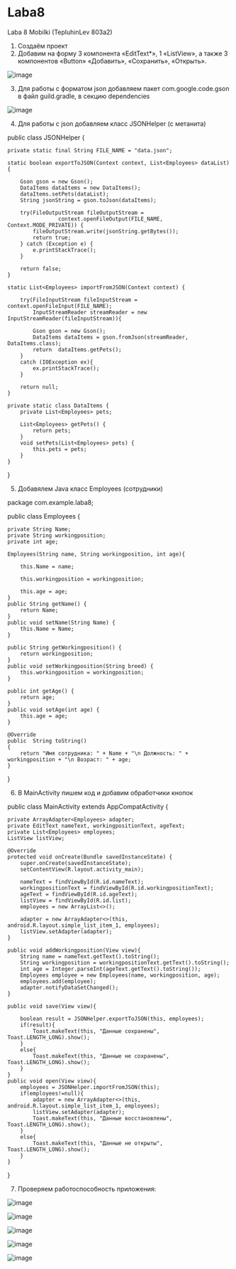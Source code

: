 # Laba8
Laba 8 Mobilki (TepluhinLev 803a2)

1) Создаём проект 
2) Добавим на форму 3 компонента «EditText*», 1 «ListView», а также 3 компонентов «Button» «Добавить», «Сохранить», «Открыть».

![image](https://user-images.githubusercontent.com/73265867/143860914-f32cc325-44cc-4dba-957d-80281658ff61.png)

3) Для работы с форматом json добавляем пакет com.google.code.gson в файл guild.gradle, в секцию dependencies

![image](https://user-images.githubusercontent.com/73265867/143862491-2585ed45-5c61-4376-af55-19a0d2a8126f.png)

4) Для работы с json добавляем класс JSONHelper (с метанита)

public class JSONHelper {

    private static final String FILE_NAME = "data.json";

    static boolean exportToJSON(Context context, List<Employees> dataList) {

        Gson gson = new Gson();
        DataItems dataItems = new DataItems();
        dataItems.setPets(dataList);
        String jsonString = gson.toJson(dataItems);

        try(FileOutputStream fileOutputStream =
                    context.openFileOutput(FILE_NAME, Context.MODE_PRIVATE)) {
            fileOutputStream.write(jsonString.getBytes());
            return true;
        } catch (Exception e) {
            e.printStackTrace();
        }

        return false;
    }

    static List<Employees> importFromJSON(Context context) {

        try(FileInputStream fileInputStream = context.openFileInput(FILE_NAME);
            InputStreamReader streamReader = new InputStreamReader(fileInputStream)){

            Gson gson = new Gson();
            DataItems dataItems = gson.fromJson(streamReader, DataItems.class);
            return  dataItems.getPets();
        }
        catch (IOException ex){
            ex.printStackTrace();
        }

        return null;
    }

    private static class DataItems {
        private List<Employees> pets;

        List<Employees> getPets() {
            return pets;
        }
        void setPets(List<Employees> pets) {
            this.pets = pets;
        }
    }
}


5) Добавялем Java класс Employees (сотрудники)

package com.example.laba8;

public class Employees {
    
    private String Name;
    private String workingposition;
    private int age;

    Employees(String name, String workingposition, int age){

        this.Name = name;
        
        this.workingposition = workingposition;
        
        this.age = age;
    }
    public String getName() {
        return Name;
    }
    public void setName(String Name) {
        this.Name = Name;
    }

    public String getWorkingposition() {
        return workingposition;
    }
    public void setWorkingposition(String breed) {
        this.workingposition = workingposition;
    }

    public int getAge() {
        return age;
    }
    public void setAge(int age) {
        this.age = age;
    }

    @Override
    public  String toString()
    {
        return "Имя сотрудника: " + Name + "\n Должность: " + workingposition + "\n Возраст: " + age;
    }
}

6) В MainActivity пишем код и добавим обработчики кнопок

public class MainActivity extends AppCompatActivity {

    private ArrayAdapter<Employees> adapter;
    private EditText nameText, workingpositionText, ageText;
    private List<Employees> employees;
    ListView listView;
    
    @Override
    protected void onCreate(Bundle savedInstanceState) {
        super.onCreate(savedInstanceState);
        setContentView(R.layout.activity_main);

        nameText = findViewById(R.id.nameText);
        workingpositionText = findViewById(R.id.workingpositionText);
        ageText = findViewById(R.id.ageText);
        listView = findViewById(R.id.list);
        employees = new ArrayList<>();

        adapter = new ArrayAdapter<>(this, android.R.layout.simple_list_item_1, employees);
        listView.setAdapter(adapter);
    }

    public void addWorkingposition(View view){
        String name = nameText.getText().toString();
        String workingposition = workingpositionText.getText().toString();
        int age = Integer.parseInt(ageText.getText().toString());
        Employees employee = new Employees(name, workingposition, age);
        employees.add(employee);
        adapter.notifyDataSetChanged();
    }

    public void save(View view){

        boolean result = JSONHelper.exportToJSON(this, employees);
        if(result){
            Toast.makeText(this, "Данные сохранены", Toast.LENGTH_LONG).show();
        }
        else{
            Toast.makeText(this, "Данные не сохранены", Toast.LENGTH_LONG).show();
        }
    }
    public void open(View view){
        employees = JSONHelper.importFromJSON(this);
        if(employees!=null){
            adapter = new ArrayAdapter<>(this, android.R.layout.simple_list_item_1, employees);
            listView.setAdapter(adapter);
            Toast.makeText(this, "Данные восстановлены", Toast.LENGTH_LONG).show();
        }
        else{
            Toast.makeText(this, "Данные не открыты", Toast.LENGTH_LONG).show();
        }
    }
}

7) Проверяем работоспособность приложения:

![image](https://user-images.githubusercontent.com/73265867/143866385-5fdc6cb2-7996-4258-b88d-fa873451ed20.png)

![image](https://user-images.githubusercontent.com/73265867/143866409-9d35d0b8-8e50-4797-834b-298d60f205be.png)

![image](https://user-images.githubusercontent.com/73265867/143866667-f03e372d-279d-4d69-8e3f-fc95bf4ca81d.png)

![image](https://user-images.githubusercontent.com/73265867/143866809-b43a7829-1ffd-4a0a-8a46-ec9ebf3817c2.png)

![image](https://user-images.githubusercontent.com/73265867/143866823-aa36ce8d-fffe-4de0-9f74-2e70e2893855.png)

   
   
   
